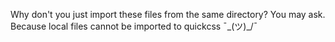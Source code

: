 Why don't you just import these files from the same directory? You may ask. Because local files cannot be imported to quickcss ¯\_(ツ)_/¯
